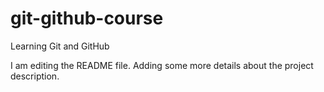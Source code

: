 # git-github-course
Learning Git and GitHub

I am editing the README file. Adding some more details about the project description.
